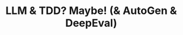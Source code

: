 ---
title: LLM & TDD? Maybe! (& AutoGen & DeepEval)
pubDate: 2024-04-17
description: >
  A presentation on the use of language models and test-driven development in software development.
presentationUrl: https://docs.google.com/presentation/d/18rDTQuktilfjj0aUI3FDLZdE3OI86IeZQRkB-xcIsjk/embed?start=false&amp;loop=true&amp;delayms=5000
place: pyvo Praha (Prague, Czech Republic)
---